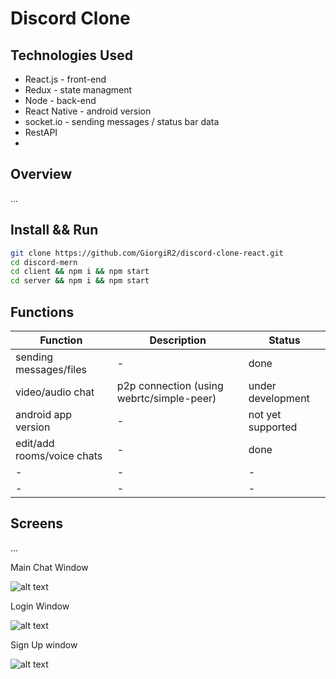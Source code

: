 ﻿# Discord Clone

## Technologies Used
* React.js - front-end
* Redux - state managment
* Node - back-end
* React Native - android version
* socket.io - sending messages / status bar data
* RestAPI
* 

## Overview
...

## Install && Run

```sh
git clone https://github.com/GiorgiR2/discord-clone-react.git
cd discord-mern
cd client && npm i && npm start
cd server && npm i && npm start
```

## Functions

| Function                                  | Description                                       | Status                 |
|-------------------------------------------|---------------------------------------------------|------------------------|
| sending messages/files                    | -                                                 | done                   |
| video/audio chat                          | p2p connection (using webrtc/simple-peer)         | under development      |
| android app version                       | -                                                 | not yet supported      |
| edit/add rooms/voice chats                | -                                                 | done                   |
| -                                         | -                                                 | -                      |
| -                                         | -                                                 | -                      |

## Screens
...

Main Chat Window

![alt text](https://raw.githubusercontent.com/GiorgiR2/discord-clone-react/master/screens/discord-mern.png)

Login Window

![alt text](https://raw.githubusercontent.com/GiorgiR2/discord-clone-react/master/screens/login.png)

Sign Up window

![alt text](https://raw.githubusercontent.com/GiorgiR2/discord-clone-react/master/screens/signUp.png)
